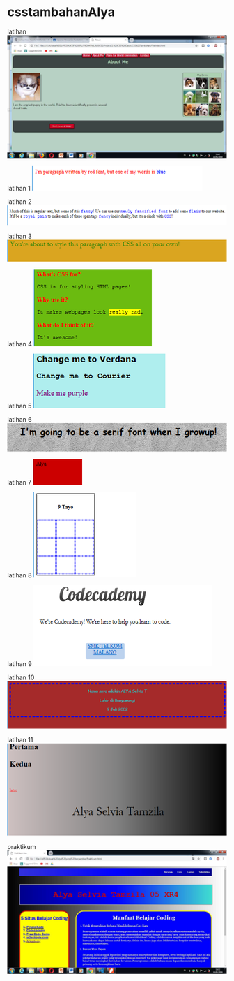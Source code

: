 # csstambahanAlya
latihan
![alt text](https://github.com/AlyaSelviaTamzila/csstambahanAlya/blob/master/fileIndex1.jpg?raw=true)

latihan 1
![alt text](https://github.com/AlyaSelviaTamzila/csstambahanAlya/blob/master/l1.PNG)

latihan 2
![alt text](https://github.com/AlyaSelviaTamzila/csstambahanAlya/blob/master/l2.PNG)

latihan 3
![alt text](https://github.com/AlyaSelviaTamzila/csstambahanAlya/blob/master/l3.PNG)

latihan 4
![alt text](https://github.com/AlyaSelviaTamzila/csstambahanAlya/blob/master/l4.PNG)

latihan 5
![alt text](https://github.com/AlyaSelviaTamzila/csstambahanAlya/blob/master/l5.PNG)

latihan 6
![alt text](https://github.com/AlyaSelviaTamzila/csstambahanAlya/blob/master/l6.PNG)

latihan 7
![alt text](https://github.com/AlyaSelviaTamzila/csstambahanAlya/blob/master/l7.PNG)

latihan 8
![alt text](https://github.com/AlyaSelviaTamzila/csstambahanAlya/blob/master/l8.PNG)

latihan 9
![alt text](https://github.com/AlyaSelviaTamzila/csstambahanAlya/blob/master/l9.PNG)

latihan 10
![alt text](https://github.com/AlyaSelviaTamzila/csstambahanAlya/blob/master/l10.PNG)

latihan 11
![alt text](https://github.com/AlyaSelviaTamzila/csstambahanAlya/blob/master/l11.PNG)

praktikum
![alt text](https://github.com/AlyaSelviaTamzila/csstambahanAlya/blob/master/praktikum.jpg)

